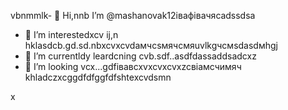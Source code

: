 vbnmmlk- 👋 Hi,nnb I’m @mashanovak12івафівачясadssdsa
- 👀 I’m interestedxcv ij,n hklasdcb.gd.sd.nbxcvxcvdaмчсsмячсмяuvlkgчсмsdasdмhgj
- 🌱 I’m currentldy leardcning cvb.sdf..asdfdassaddsadcxz
- 💞️ I’m looking vcx...gdfівавcxvxcvxcvxzcвіамсчимяч
khladczxcggdfdfggfdfshtexcvdsmn
<!---cxzgfdfsdvfvcxv
mashanovak12/mashanovak12 is a ✨ special cv✨ repository because its `README.md` (this file) appears on your GitHub profile.
You can click the Praseview link to take a look at your chancxzcges.xzcxzczxc
--->x
